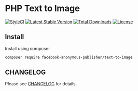 # PHP Text to Image

[![StyleCI](https://styleci.io/repos/71699240/shield)](https://styleci.io/repos/71699240)
[![Latest Stable Version](https://poser.pugx.org/facebook-anonymous-publisher/text-to-image/v/stable?format=flat-square)](https://packagist.org/packages/facebook-anonymous-publisher/text-to-image)
[![Total Downloads](https://poser.pugx.org/facebook-anonymous-publisher/text-to-image/downloads?format=flat-square)](https://packagist.org/packages/facebook-anonymous-publisher/text-to-image)
[![License](https://poser.pugx.org/facebook-anonymous-publisher/text-to-image/license?format=flat-square)](https://packagist.org/packages/facebook-anonymous-publisher/text-to-image)

## Install

Install using composer

```bash
composer require facebook-anonymous-publisher/text-to-image
```

## CHANGELOG

Please see [CHANGELOG](CHANGELOG.md) for details.
